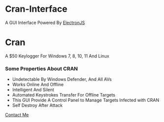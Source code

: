 # Cran-Interface
<p>A GUI Interface Powered By <a href="https://electronjs.org">ElectronJS</a></p>
<h1>Cran</h1>
<p>A $50 Keylogger For Windows 7, 8, 10, 11 And Linux</p>
<h3>Some Properties About CRAN</h3>
<ul>
  <li>Undetectable By Windows Defender, And All AVs</li>
  <li>Works Online And Offline</li>
  <li>Intelligent And Silent</li>
  <li>Automated Keystrokes Transfer For Offline Targets</li>
  <li>This GUI Provide A Control Panel to Manage Targets Infected with CRAN</li>
  <li>Self Destroy After Attack</li>
</ul>

<a href="https://t.me/MahmoudOsman0">Contact Me</a>
